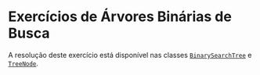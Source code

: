 # Exercícios de Árvores Binárias de Busca

A resolução deste exercício está disponível nas classes [`BinarySearchTree`](/Estruturas%20de%20Dados/src/BinarySearchTree.java) e [`TreeNode`](/Estruturas%20de%20Dados/src/nodes/TreeNode.java).
